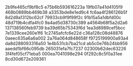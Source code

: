 2b9fe465cf9bf8c5
e75b6b593616223a
19fb07a41d4105f9
468b0889bb469b38
a3353bde8e1ed9c4
fc6aa4f286126b5f
8d2d9a1312bc62cf
79933cb9f9f99f2c
91b15a5a1dbfd00c
48d719b4cdfa4fc0
9a4ad5d38730c389
a4564b68f5a2d2a6
137138560feb9739
ba39d65b75343f6d
1ea3d8989cef5bcc
7e1339cee260e1f6
1c2745afcfc6e22d
c36a128c08d48876
0aeec635a6a6a002
2a76a064d848658f
f9725199900a93a4
da8d288093316a50
1e4b531cb7ba21cd
ab5c0e76b24bb956
aaedd1bf66c095db
265031efa7fc7237
02300b62dec63226
3f4fef05cf71eba5
000ea7041098e294
0f292c8c5f0a31ee
8cd30d672e209361
